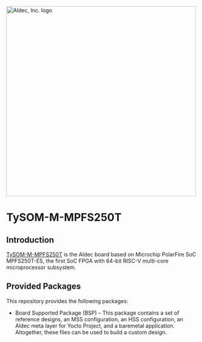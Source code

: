 <a href="https://www.aldec.com/en">
  <img src="https://www.aldec.com/files/file/Aldec_Crescent_rgb_sm.png" width="500" alt="Aldec, Inc. logo" />
</a>

# TySOM-M-MPFS250T

## Introduction <a name="introduction"/>
[TySOM-M-MPFS250T](https://www.aldec.com/en/products/emulation/tysom_boards/polarfire_microchip/tysom_m_mpfs250) is the Aldec board based on Microchip PolarFire SoC MPFS250T-ES, the first SoC FPGA with 64-bit RISC-V multi-core microprocessor subsystem.

## Provided Packages <a name="provided-packages"/>
This repository provides the following packages:

- Board Supported Package (BSP) – This package contains a set of reference designs, an MSS configuration, an HSS configuration, an Aldec meta layer for Yocto Project, and a baremetal application. Altogether, these files can be used to build a custom design.


